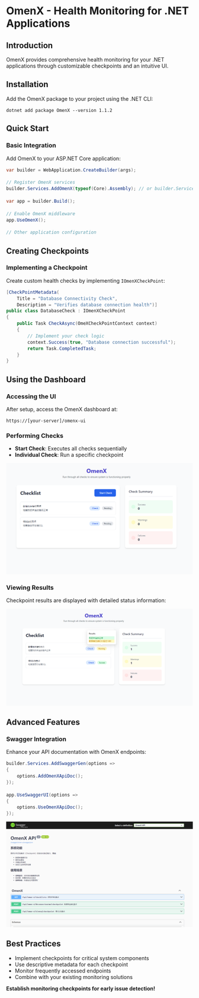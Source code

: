 # OmenX - Health Monitoring for .NET Applications

## Introduction
OmenX provides comprehensive health monitoring for your .NET applications through customizable checkpoints and an intuitive UI.

## Installation
Add the OmenX package to your project using the .NET CLI:

```shell
dotnet add package OmenX --version 1.1.2
```

## Quick Start

### Basic Integration
Add OmenX to your ASP.NET Core application:

```cs
var builder = WebApplication.CreateBuilder(args);

// Register OmenX services
builder.Services.AddOmenX(typeof(Core).Assembly); // or builder.Services.AddOmenX();

var app = builder.Build();

// Enable OmenX middleware
app.UseOmenX();

// Other application configuration
```

## Creating Checkpoints

### Implementing a Checkpoint
Create custom health checks by implementing `IOmenXCheckPoint`:

```cs
[CheckPointMetadata(
    Title = "Database Connectivity Check", 
    Description = "Verifies database connection health")]
public class DatabaseCheck : IOmenXCheckPoint
{
    public Task CheckAsync(OmeXCheckPointContext context)
    {
        // Implement your check logic
        context.Success(true, "Database connection successful");
        return Task.CompletedTask;
    }
}
```

## Using the Dashboard

### Accessing the UI
After setup, access the OmenX dashboard at:
```
https://[your-server]/omenx-ui
```

### Performing Checks
- **Start Check**: Executes all checks sequentially
- **Individual Check**: Run a specific checkpoint

![OmenX Dashboard](omenx-1.png "OmenX Dashboard Interface")

### Viewing Results
Checkpoint results are displayed with detailed status information:

![Check Results](image.png "OmenX Check Results")

## Advanced Features

### Swagger Integration
Enhance your API documentation with OmenX endpoints:

```cs
builder.Services.AddSwaggerGen(options =>
{
    options.AddOmenXApiDoc();
});

app.UseSwaggerUI(options =>
{
    options.UseOmenXApiDoc();
});
```

![Swagger Integration](image-1.png "OmenX in Swagger UI")

## Best Practices
- Implement checkpoints for critical system components
- Use descriptive metadata for each checkpoint
- Monitor frequently accessed endpoints
- Combine with your existing monitoring solutions


**Establish monitoring checkpoints for early issue detection!**
